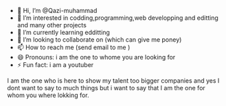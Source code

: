 - 👋 Hi, I’m @Qazi-muhammad
- 👀 I’m interested in codding,programming,web developping and editting and many other projects 
- 🌱 I’m currently learning edditting
- 💞️ I’m looking to collaborate on (which can give me poney)
- 📫 How to reach me (send email to me )
- 😄 Pronouns: i am the one to whome you are looking for
- ⚡ Fun fact: i am a youtuber

<!---
Qazi-muhammad/Qazi-muhammad is a ✨ special ✨ repository because its `README.md` (this file) appears on your GitHub profile.
You can click the Preview link to take a look at your changes.
--->
 I am the one who is here to show my talent too bigger companies   and yes I dont want to say to much things but i want to say that I am the one for whom you where lokking for.
 
